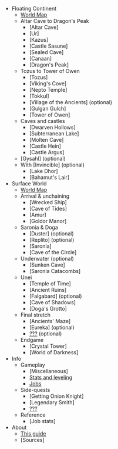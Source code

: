 * Floating Continent
  * [World Map](floating_continent)
  * Altar Cave to Dragon's Peak
    * [Altar Cave]
    * [Ur]
    * [Kazus]
    * [Castle Sasune]
    * [Sealed Cave]
    * [Canaan]
    * [Dragon's Peak]
  * Tozus to Tower of Owen
    * [Tozus]
    * [Viking's Cove]
    * [Nepto Temple]
    * [Tokkul]
    * [Village of the Ancients] (optional)
    * [Gulgan Gulch]
    * [Tower of Owen]
  * Caves and castles
    * [Dwarven Hollows]
    * [Subterranean Lake]
    * [Molten Cave]
    * [Castle Hein]
    * [Castle Argus]
  * [Gysahl] (optional)
  * With [Invincible] (optional)
    * [Lake Dhor]
    * [Bahamut's Lair]
* Surface World
  * [World Map](surface_world)
  * Arrival & unchaining
    * [Wrecked Ship]
    * [Cave of Tides]
    * [Amur]
    * [Goldor Manor]
  * Saronia & Doga
    * [Duster] (optional)
    * [Replito] (optional)
    * [Saronia]
    * [Cave of the Circle]
  * Underwater (optional)
    * [Sunken Cave]
    * [Saronia Catacombs]
  * Unei
    * [Temple of Time]
    * [Ancient Ruins]
    * [Falgabard] (optional)
    * [Cave of Shadows]
    * [Doga's Grotto]
  * Final stretch
    * [Ancients' Maze]
    * [Eureka] (optional)
    * [???](bonus) (optional)
  * Endgame
    * [Crystal Tower]
    * [World of Darkness]
* Info
  * Gameplay
    * [Miscellaneous]
    * [Stats and leveling](gameplay_stats)
    * [Jobs](gameplay_jobs)
  * Side-quests
    * [Getting Onion Knight]
    * [Legendary Smith]
    * [???](bonus_unlock)
  * Reference
    * [Job stats]
* About
  * [This guide](about)
  * [Sources]